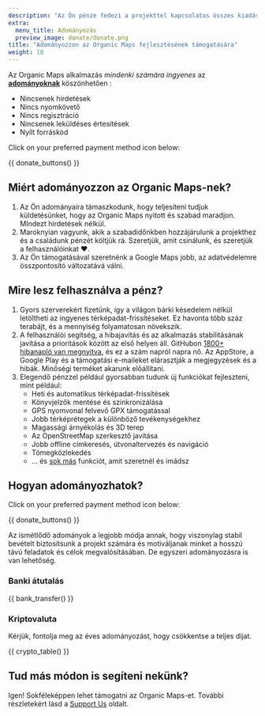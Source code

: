 ```yaml
---
description: "Az Ön pénze fedezi a projekttel kapcsolatos összes kiadást, és motivál minket az Organic Maps jobbá tételéhez."
extra:
  menu_title: Adományozás
  preview_image: donate/donate.png
title: "Adományozzon az Organic Maps fejlesztésének támogatására"
weight: 10
---
```


Az Organic Maps alkalmazás _mindenki számára ingyenes_ az
**[adományoknak][stripe]** köszönhetően :

- Nincsenek hirdetések
- Nincs nyomkövető
- Nincs regisztráció
- Nincsenek leküldéses értesítések
- Nyílt forráskód

Click on your preferred payment method icon below:

{{ donate_buttons() }}

## Miért adományozzon az Organic Maps-nek?

1. Az Ön adományaira támaszkodunk, hogy teljesíteni tudjuk küldetésünket,
   hogy az Organic Maps nyitott és szabad maradjon. MIndezt hirdetések
   nélkül.
2. Maroknyian vagyunk, akik a szabadidőnkben hozzájárulunk a projekthez és a
   családunk pénzét költjük rá. Szeretjük, amit csinálunk, és szeretjük a
   felhasználóinkat ❤️.
3. Az Ön támogatásával szeretnénk a Google Maps jobb, az adatvédelemre
   összpontosító változatává válni.

## Mire lesz felhasználva a pénz?

1. Gyors szerverekért fizetünk, így a világon bárki késedelem nélkül
   letöltheti az ingyenes térképadat-frissítéseket. Ez havonta több száz
   terabájt, és a mennyiség folyamatosan növekszik.
2. A felhasználói segítség, a hibajavítás és az alkalmazás stabilitásának
   javítása a prioritások között az első helyen áll. GitHubon [1800+
   hibanapló van megnyitva][github issues], és ez a szám napról napra nő.
   Az AppStore, a Google Play és a támogatási e-maileket elárasztják a
   megjegyzések és a hibák. Minőségi terméket akarunk előállítani.
3. Elegendő pénzzel például gyorsabban tudunk új funkciókat fejleszteni,
   mint például:
   - Heti és automatikus térképadat-frissítések
   - Könyvjelzők mentése és szinkronizálása
   - GPS nyomvonal felvevő GPX támogatással
   - Jobb térképrétegek a különböző tevékenységekhez
   - Magassági árnyékolás és 3D terep
   - Az OpenStreetMap szerkesztő javítása
   - Jobb offline címkeresés, útvonaltervezés és navigáció
   - Tömegközlekedés
   - ... és [sok más][github issues] funkciót, amit szeretnél és imádsz

## Hogyan adományozhatok?

Click on your preferred payment method icon below:

{{ donate_buttons() }}

Az ismétlődő adományok a legjobb módja annak, hogy viszonylag stabil
bevételt biztosítsunk a projekt számára és motiváljanak minket a hosszú távú
feladatok és célok megvalósításában. De egyszeri adományozásra is van
lehetőség.

### Banki átutalás

{{ bank_transfer() }}

### Kriptovaluta

Kérjük, fontolja meg az éves adományozást, hogy csökkentse a teljes díjat.

{{ crypto_table() }}

## Tud más módon is segíteni nekünk?

Igen! Sokféleképpen lehet támogatni az Organic Maps-et. További részletekért
lásd a [Support Us](@/support-us/index.hu.md) oldalt.

[stripe]: https://donate.organicmaps.app/ "Adományozás Stripe-on keresztül"
[github issues]: https://github.com/organicmaps/organicmaps/issues "GitHub Hibanaplók"
